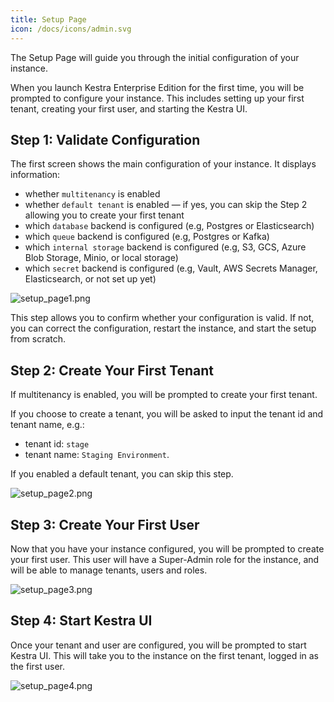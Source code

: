 ```yaml
---
title: Setup Page
icon: /docs/icons/admin.svg
---
```


The Setup Page will guide you through the initial configuration of your instance.

When you launch Kestra Enterprise Edition for the first time, you will be prompted to configure your instance. This includes setting up your first tenant, creating your first user, and starting the Kestra UI.

## Step 1: Validate Configuration

The first screen shows the main configuration of your instance. It displays information:
- whether `multitenancy` is enabled
- whether `default tenant` is enabled — if yes, you can skip the Step 2 allowing you to create your first tenant
- which `database` backend is configured (e.g, Postgres or Elasticsearch)
- which `queue` backend is configured (e.g, Postgres or Kafka)
- which `internal storage` backend is configured (e.g, S3, GCS, Azure Blob Storage, Minio, or local storage)
- which `secret` backend is configured (e.g, Vault, AWS Secrets Manager, Elasticsearch, or not set up yet)

![setup_page1.png](/docs/enterprise/setup_page1.png)

This step allows you to confirm whether your configuration is valid. If not, you can correct the configuration, restart the instance, and start the setup from scratch.

## Step 2: Create Your First Tenant

If multitenancy is enabled, you will be prompted to create your first tenant.

If you choose to create a tenant, you will be asked to input the tenant id and tenant name, e.g.:
- tenant id: `stage`
- tenant name: `Staging Environment`.

If you enabled a default tenant, you can skip this step.

![setup_page2.png](/docs/enterprise/setup_page2.png)


## Step 3: Create Your First User

Now that you have your instance configured, you will be prompted to create your first user. This user will have a Super-Admin role for the instance, and will be able to manage tenants, users and roles.

![setup_page3.png](/docs/enterprise/setup_page3.png)


## Step 4: Start Kestra UI

Once your tenant and user are configured, you will be prompted to start Kestra UI. This will take you to the instance on the first tenant, logged in as the first user.

![setup_page4.png](/docs/enterprise/setup_page4.png)

